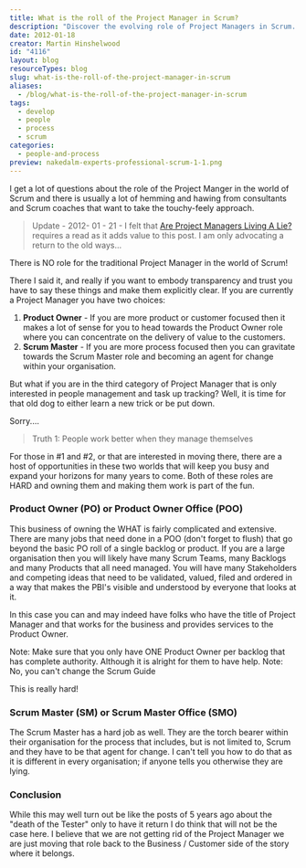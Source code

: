```yaml
---
title: What is the roll of the Project Manager in Scrum?
description: "Discover the evolving role of Project Managers in Scrum. Learn how to transition to Product Owner or Scrum Master for greater impact and success."
date: 2012-01-18
creator: Martin Hinshelwood
id: "4116"
layout: blog
resourceTypes: blog
slug: what-is-the-roll-of-the-project-manager-in-scrum
aliases:
  - /blog/what-is-the-roll-of-the-project-manager-in-scrum
tags:
  - develop
  - people
  - process
  - scrum
categories:
  - people-and-process
preview: nakedalm-experts-professional-scrum-1-1.png
---
```


I get a lot of questions about the role of the Project Manger in the world of Scrum and there is usually a lot of hemming and hawing from consultants and Scrum coaches that want to take the touchy-feely approach.

> Update - 2012\- 01 - 21 - I felt that [Are Project Managers Living A Lie?](http://agilescout.com/are-project-managers-living-a-lie/) requires a read as it adds value to this post. I am only advocating a return to the old ways...

There is NO role for the traditional Project Manager in the world of Scrum!

There I said it, and really if you want to embody transparency and trust you have to say these things and make them explicitly clear. If you are currently a Project Manager you have two choices:

1. **Product Owner** - If you are more product or customer focused then it makes a lot of sense for you to head towards the Product Owner role where you can concentrate on the delivery of value to the customers.
2. **Scrum Master** - If you are more process focused then you can gravitate towards the Scrum Master role and becoming an agent for change within your organisation.

But what if you are in the third category of Project Manager that is only interested in people management and task up tracking? Well, it is time for that old dog to either learn a new trick or be put down.

Sorry....

> Truth 1: People work better when they manage themselves

For those in #1 and #2, or that are interested in moving there, there are a host of opportunities in these two worlds that will keep you busy and expand your horizons for many years to come. Both of these roles are HARD and owning them and making them work is part of the fun.

### Product Owner (PO) or Product Owner Office (POO)

This business of owning the WHAT is fairly complicated and extensive. There are many jobs that need done in a POO (don't forget to flush) that go beyond the basic PO roll of a single backlog or product. If you are a large organisation then you will likely have many Scrum Teams, many Backlogs and many Products that all need managed. You will have many Stakeholders and competing ideas that need to be validated, valued, filed and ordered in a way that makes the PBI's visible and understood by everyone that looks at it.

In this case you can and may indeed have folks who have the title of Project Manager and that works for the business and provides services to the Product Owner.

Note: Make sure that you only have ONE Product Owner per backlog that has complete authority. Although it is alright for them to have help. Note: No, you can't change the Scrum Guide

This is really hard!

### Scrum Master (SM) or Scrum Master Office (SMO)

The Scrum Master has a hard job as well. They are the torch bearer within their organisation for the process that includes, but is not limited to, Scrum and they have to be that agent for change. I can't tell you how to do that as it is different in every organisation; if anyone tells you otherwise they are lying.

### Conclusion

While this may well turn out be like the posts of 5 years ago about the "death of the Tester" only to have it return I do think that will not be the case here. I believe that we are not getting rid of the Project Manager we are just moving that role back to the Business / Customer side of the story where it belongs.
